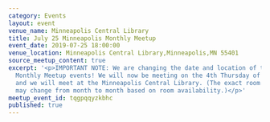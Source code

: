 ```yaml
---
category: Events
layout: event
venue_name: Minneapolis Central Library
title: July 25 Minneapolis Monthly Meetup
event_date: 2019-07-25 18:00:00
venue_location: Minneapolis Central Library,Minneapolis,MN 55401
source_meetup_content: true
excerpt: '<p>IMPORTANT NOTE: We are changing the date and location of the Minneapolis
  Monthly Meetup events! We will now be meeting on the 4th Thursday of the month,
  and we will meet at the Minneapolis Central Library. (The exact room in the library
  may change from month to month based on room availability.)</p>'
meetup_event_id: tqgpqqyzkbhc
published: true
---
```

